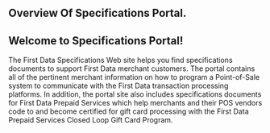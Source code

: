 
## Overview Of Specifications Portal.

## Welcome to Specifications Portal!


The First Data Specifications Web site helps you find specifications documents to support First Data merchant customers.
The portal contains all of the pertinent merchant information on how to program a Point-of-Sale system to communicate with the First Data transaction processing platforms.
In addition, the portal site also includes specifications documents for First Data Prepaid Services which help merchants and their POS vendors code to and become certified for gift card processing with the First Data Prepaid Services Closed Loop Gift Card Program. 

